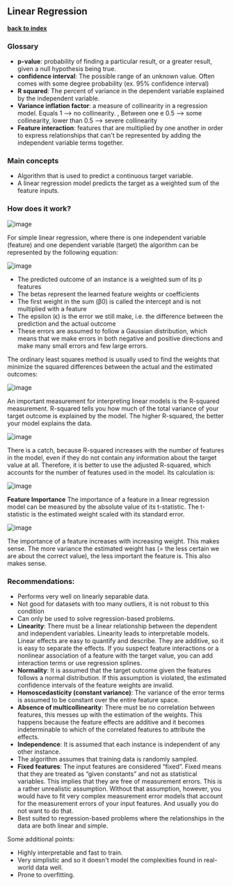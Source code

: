 ## Linear Regression

**[back to index](https://github.com/mlfa03/MLOPs/blob/main/README.md)**

### Glossary 
 * **p-value**: probability of finding a particular result, or a greater result, given a null hypothesis being true. 
 * **confidence interval**: The possible range of an unknown value. Often comes with some degree probability (ex. 95% confidence interval)
 * **R squared**: The percent of variance in the dependent variable explained by the independent variable. 
 * **Variance inflation factor**: a measure of collinearity in a regression model. Equals 1 --> no collinearity. , Between one e 0.5 --> some collinearity, lower than 0.5 --> severe collinearity
 * **Feature interaction**: features that are multiplied by one another in order to express relationships that can't be represented by adding the independent variable terms together. 


### Main concepts 
* Algorithm that is used to predict a continuous target variable. 
* A linear regression model predicts the target as a weighted sum of the feature inputs. 



### How does it work?
![image](https://user-images.githubusercontent.com/39881974/201339267-9b4a0de5-678e-4dc8-8f29-5e5d277d013d.png)

For simple linear regression, where there is one independent variable (feature) and one dependent variable (target) the algorithm can be represented by the following equation:

![image](https://user-images.githubusercontent.com/39881974/208433471-b758678e-dba6-47d9-bc0c-0319d2ddf74d.png)

* The predicted outcome of an instance is a weighted sum of its p features
* The betas represent the learned feature weights or coefficients
* The first weight in the sum (β0) is called the intercept and is not multiplied with a feature
* The epsilon (ϵ) is the error we still make, i.e. the difference between the prediction and the actual outcome
* These errors are assumed to follow a Gaussian distribution, which means that we make errors in both negative and positive directions and make many small errors and few large errors.

The ordinary least squares method is usually used to find the weights that minimize the squared differences between the actual and the estimated outcomes:

![image](https://user-images.githubusercontent.com/39881974/208433795-f889e73f-ebbf-4cb2-bc0f-c0e3db1693a6.png)

An important measurement for interpreting linear models is the R-squared measurement. R-squared tells you how much of the total variance of your target outcome is explained by the model. The higher R-squared, the better your model explains the data.

![image](https://user-images.githubusercontent.com/39881974/208435922-aae50f8f-a4a0-4bd8-a888-ced63deb614e.png)

There is a catch, because R-squared increases with the number of features in the model, even if they do not contain any information about the target value at all. Therefore, it is better to use the adjusted R-squared, which accounts for the number of features used in the model. Its calculation is:

![image](https://user-images.githubusercontent.com/39881974/208436275-5489a7ef-08d3-4172-ae06-c224224209b3.png)

**Feature Importance**
The importance of a feature in a linear regression model can be measured by the absolute value of its t-statistic. The t-statistic is the estimated weight scaled with its standard error.

![image](https://user-images.githubusercontent.com/39881974/208436496-85dd5717-3af7-45dd-98c8-79ee1d2445e6.png)

The importance of a feature increases with increasing weight. This makes sense. The more variance the estimated weight has (= the less certain we are about the correct value), the less important the feature is. This also makes sense.


### Recommendations:
* Performs very well on linearly separable data.
* Not good for datasets with too many outliers, it is not robust to this condition 
* Can only be used to solve regression-based problems.
* **Linearity**: There must be a linear relationship between the dependent and independent variables. Linearity leads to interpretable models. Linear effects are easy to quantify and describe. They are additive, so it is easy to separate the effects. If you suspect feature interactions or a nonlinear association of a feature with the target value, you can add interaction terms or use regression splines.
* **Normality**: It is assumed that the target outcome given the features follows a normal distribution. If this assumption is violated, the estimated confidence intervals of the feature weights are invalid.
* **Homoscedasticity (constant variance)**: The variance of the error terms is assumed to be constant over the entire feature space.
* **Absence of multicollinearity**: There must be no correlation between features, this messes up with the estimation of the weights. This happens because the feature effects are additive and it becomes indeterminable to which of the correlated features to attribute the effects.
* **Independence**: It is assumed that each instance is independent of any other instance. 
* The algorithm assumes that training data is randomly sampled.
* **Fixed features**: The input features are considered “fixed”. Fixed means that they are treated as “given constants” and not as statistical variables. This implies that they are free of measurement errors. This is a rather unrealistic assumption. Without that assumption, however, you would have to fit very complex measurement error models that account for the measurement errors of your input features. And usually you do not want to do that.
* Best suited to regression-based problems where the relationships in the data are both linear and simple.

Some additional points: 

* Highly interpretable and fast to train.
* Very simplistic and so it doesn't model the complexities found in real-world data well.
*  Prone to overfitting.
